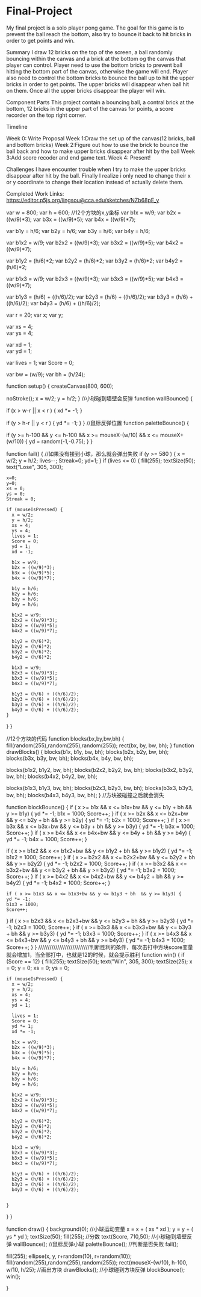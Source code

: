 # Final-Project
My final project is a solo player pong game. The goal for this game is to prevent the ball reach the bottom, also try to bounce it back to hit bricks in order to get points and win.

Summary
I draw 12 bricks on the top of the screen, a ball randomly bouncing within the canvas and a brick at the bottom og the canvas that player can control. Player need to use the bottom bricks to prevent ball hitting the bottom part of the canvas, otherwise the game will end. Player also need to control the bottom bricks to bounce the ball up to hit the upper bricks in order to get points. The upper bricks will disappear when ball hit on them. Once all the upper bricks disappear the player will win.


Component Parts
This project contain a bouncing ball, a contral brick at the bottom, 12 bricks in the upper part of the canvas for points, a score recorder on the top right corner.



Timeline


Week 0: Write Proposal
Week 1:Draw the set up of the canvas(12 bricks, ball and bottom bricks)
Week 2:Figure out how to use the brick to bounce the ball back and how to make upper bricks disappear after hit by the ball
Week 3:Add score recoder and end game text.
Week 4: Present!

Challenges
I have encounter trouble when I try to make the upper bricks disappear after hit by the ball. Finally I realize i only need to change their x or y coordinate to change their location instead of actually delete them.

Completed Work
Links: https://editor.p5js.org/lingsou@cca.edu/sketches/NZb68pE_y

var w = 800;
var h = 600;
//12个方块的x,y坐标
var b1x = w/9;
var b2x = ((w/9)*3);
var b3x = ((w/9)*5);
var b4x = ((w/9)*7);

var b1y = h/6;
var b2y = h/6;
var b3y = h/6;
var b4y = h/6;

var b1x2 = w/9;
var b2x2 = ((w/9)*3);
var b3x2 = ((w/9)*5);
var b4x2 = ((w/9)*7);

var b1y2 = (h/6)*2;
var b2y2 = (h/6)*2;
var b3y2 = (h/6)*2;
var b4y2 = (h/6)*2;

var b1x3 = w/9;
var b2x3 = ((w/9)*3);
var b3x3 = ((w/9)*5);
var b4x3 = ((w/9)*7);

var b1y3 = (h/6) + ((h/6)/2);
var b2y3 = (h/6) + ((h/6)/2);
var b3y3 = (h/6) + ((h/6)/2);
var b4y3 = (h/6) + ((h/6)/2);

var r = 20;
var x;
var y;    

var xs = 4;  
var ys = 4; 

var xd = 1;  
var yd = 1;  

var lives = 1;
var Score = 0;


var bw = (w/9);
var bh = (h/24);

function setup() 
{
  createCanvas(800, 600);

  noStroke();
  x = w/2;
  y = h/2;
}
//小球碰到墙壁会反弹
function wallBounce() {
  
  if (x > w-r || x < r ) {
    xd *= -1;
  }
 
  if (y > h-r || y < r ) {
    yd *= -1;
  }
}
//鼠标反弹位置
function paletteBounce() {

  if (y >= h-100 && y <= h-100 && x >= mouseX-(w/10) && x <= mouseX+(w/10)) {
    yd = random(-1,-0.75);
  }
}

function fail() {
//如果没有接到小球，那么就会弹出失败
  if (y >= 580 ) {
    x = w/2;
    y = h/2;
    lives--;
    Streak=0;
    yd=1;
  }
  if (lives <= 0) {
    fill(255);
    textSize(50);
    text("Lose", 305, 300);

    x=0;
    y=0;
    xs = 0;
    ys = 0;
    Streak = 0;
    
    if (mouseIsPressed) {
      x = w/2;
      y = h/2;
      xs = 4;
      ys = 4;
      lives = 1;
      Score = 0;
      yd = 1;
      xd = -1;

      b1x = w/9;
      b2x = ((w/9)*3);
      b3x = ((w/9)*5);
      b4x = ((w/9)*7);

      b1y = h/6;
      b2y = h/6;
      b3y = h/6;
      b4y = h/6;

      b1x2 = w/9;
      b2x2 = ((w/9)*3);
      b3x2 = ((w/9)*5);
      b4x2 = ((w/9)*7);

      b1y2 = (h/6)*2;
      b2y2 = (h/6)*2;
      b3y2 = (h/6)*2;
      b4y2 = (h/6)*2;
      
      b1x3 = w/9;
      b2x3 = ((w/9)*3);
      b3x3 = ((w/9)*5);
      b4x3 = ((w/9)*7);

      b1y3 = (h/6) + ((h/6)/2);
      b2y3 = (h/6) + ((h/6)/2);
      b3y3 = (h/6) + ((h/6)/2);
      b4y3 = (h/6) + ((h/6)/2);
    }
  }
}

//12个方块的代码
function blocks(bx,by,bw,bh) {
  fill(random(255),random(255),random(255));
  rect(bx, by, bw, bh);
}
function drawBlocks() {
  blocks(b1x, b1y, bw, bh);
  blocks(b2x, b2y, bw, bh);
  blocks(b3x, b3y, bw, bh);
  blocks(b4x, b4y, bw, bh);

  blocks(b1x2, b1y2, bw, bh);
  blocks(b2x2, b2y2, bw, bh);
  blocks(b3x2, b3y2, bw, bh);
  blocks(b4x2, b4y2, bw, bh);
  
  blocks(b1x3, b1y3, bw, bh);
  blocks(b2x3, b2y3, bw, bh);
  blocks(b3x3, b3y3, bw, bh);
  blocks(b4x3, b4y3, bw, bh);
}
//方块被碰撞之后就会消失

function blockBounce() {
  if ( x >= b1x && x <= b1x+bw && y <= b1y + bh  && y >= b1y) {
    yd *= -1;
    b1x = 1000;
    Score++;
  }
  if ( x >= b2x && x <= b2x+bw && y <= b2y + bh  && y >= b2y) {
    yd *= -1;
    b2x = 1000;
    Score++;
  }
  if ( x >= b3x && x <= b3x+bw && y <= b3y + bh  && y >= b3y) {
    yd *= -1;
    b3x = 1000;
    Score++;
  }
  if ( x >= b4x && x <= b4x+bw && y <= b4y + bh  && y >= b4y) {
    yd *= -1;
    b4x = 1000;
    Score++;
  }

  
  if ( x >= b1x2 && x <= b1x2+bw && y <= b1y2 + bh  && y >= b1y2) {
    yd *= -1;
    b1x2 = 1000;
    Score++;
  }
  if ( x >= b2x2 && x <= b2x2+bw && y <= b2y2 + bh  && y >= b2y2) {
    yd *= -1;
    b2x2 = 1000;
    Score++;
  }
  if ( x >= b3x2 && x <= b3x2+bw && y <= b3y2 + bh  && y >= b3y2) {
    yd *= -1;
    b3x2 = 1000;
    Score++;
  }
  if ( x >= b4x2 && x <= b4x2+bw && y <= b4y2 + bh  && y >= b4y2) {
    yd *= -1;
    b4x2 = 1000;
    Score++;
  }
  
    if ( x >= b1x3 && x <= b1x3+bw && y <= b1y3 + bh  && y >= b1y3) {
    yd *= -1;
    b1x3 = 1000;
    Score++;
  }
  if ( x >= b2x3 && x <= b2x3+bw && y <= b2y3 + bh  && y >= b2y3) {
    yd *= -1;
    b2x3 = 1000;
    Score++;
  }
  if ( x >= b3x3 && x <= b3x3+bw && y <= b3y3 + bh  && y >= b3y3) {
    yd *= -1;
    b3x3 = 1000;
    Score++;
  }
  if ( x >= b4x3 && x <= b4x3+bw && y <= b4y3 + bh  && y >= b4y3) {
    yd *= -1;
    b4x3 = 1000;
    Score++;
  }
}
///////////////////////////判断胜利的条件，每次击打中方块score变量就会增加1，当全部打中，也就是12的时候，就会提示胜利
function win() {
  if (Score == 12) {
    fill(255);
    textSize(50);
    text("Win", 305, 300);
    textSize(25);
    x = 0;
    y = 0;
    xs = 0;
    ys = 0;
    
    if (mouseIsPressed) {
      x = w/2;
      y = h/2;
      xs = 4;
      ys = 4;
      yd = 1;

      lives = 1;
      Score = 0;
      yd *= 1;
      xd *= -1;

      b1x = w/9;
      b2x = ((w/9)*3);
      b3x = ((w/9)*5);
      b4x = ((w/9)*7);

      b1y = h/6;
      b2y = h/6;
      b3y = h/6;
      b4y = h/6;

      b1x2 = w/9;
      b2x2 = ((w/9)*3);
      b3x2 = ((w/9)*5);
      b4x2 = ((w/9)*7);

      b1y2 = (h/6)*2;
      b2y2 = (h/6)*2;
      b3y2 = (h/6)*2;
      b4y2 = (h/6)*2;
      
      b1x3 = w/9;
      b2x3 = ((w/9)*3);
      b3x3 = ((w/9)*5);
      b4x3 = ((w/9)*7);

      b1y3 = (h/6) + ((h/6)/2);
      b2y3 = (h/6) + ((h/6)/2);
      b3y3 = (h/6) + ((h/6)/2);
      b4y3 = (h/6) + ((h/6)/2);
      
  
    }
  }
}

function draw() {
  background(0);
//小球运动变量
  x = x + ( xs * xd );
  y = y + ( ys * yd );
  textSize(50);
  fill(255);
//分数
  text(Score, 710,50);
//小球碰到墙壁反弹
  wallBounce();
//鼠标反弹小球
  paletteBounce();
//判断是否失败
  fail();
  
  fill(255);
  ellipse(x, y, r+random(10), r+random(10));
  fill(random(255),random(255),random(255));
  rect(mouseX-(w/10), h-100, w/10, h/25);
//画出方块
  drawBlocks();
//小球碰到方块反弹
  blockBounce();
  win();
   
  
}
